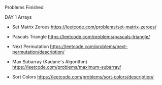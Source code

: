 Problems Finished

DAY 1
Arrays
- Set Matrix Zeroes
<https://leetcode.com/problems/set-matrix-zeroes/>

- Pascals Triangle
<https://leetcode.com/problems/pascals-triangle/>

- Next Permutation
<https://leetcode.com/problems/next-permutation/description/>

- Max Subarray (Kadane's Algorithm)
<https://leetcode.com/problems/maximum-subarray/>

- Sort Colors
<https://leetcode.com/problems/sort-colors/description/>

